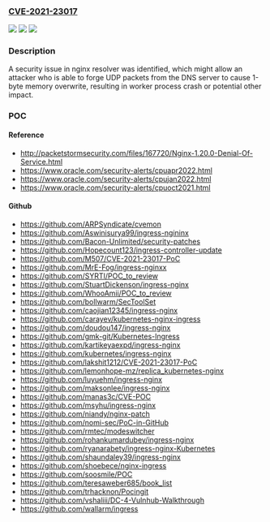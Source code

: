 ### [CVE-2021-23017](https://cve.mitre.org/cgi-bin/cvename.cgi?name=CVE-2021-23017)
![](https://img.shields.io/static/v1?label=Product&message=Nginx%20Web%20Server%2C%20Nginx%20Plus&color=blue)
![](https://img.shields.io/static/v1?label=Version&message=n%2Fa&color=blue)
![](https://img.shields.io/static/v1?label=Vulnerability&message=CWE-193&color=brighgreen)

### Description

A security issue in nginx resolver was identified, which might allow an attacker who is able to forge UDP packets from the DNS server to cause 1-byte memory overwrite, resulting in worker process crash or potential other impact.

### POC

#### Reference
- http://packetstormsecurity.com/files/167720/Nginx-1.20.0-Denial-Of-Service.html
- https://www.oracle.com/security-alerts/cpuapr2022.html
- https://www.oracle.com/security-alerts/cpujan2022.html
- https://www.oracle.com/security-alerts/cpuoct2021.html

#### Github
- https://github.com/ARPSyndicate/cvemon
- https://github.com/Aswinisurya99/ingress-ngininx
- https://github.com/Bacon-Unlimited/security-patches
- https://github.com/Hopecount123/ingress-controller-update
- https://github.com/M507/CVE-2021-23017-PoC
- https://github.com/MrE-Fog/ingress-nginxx
- https://github.com/SYRTI/POC_to_review
- https://github.com/StuartDickenson/ingress-nginx
- https://github.com/WhooAmii/POC_to_review
- https://github.com/bollwarm/SecToolSet
- https://github.com/caojian12345/ingress-nginx
- https://github.com/carayev/kubernetes-nginx-ingress
- https://github.com/doudou147/ingress-nginx
- https://github.com/gmk-git/Kubernetes-Ingress
- https://github.com/kartikeyaexpd/ingress-nginx
- https://github.com/kubernetes/ingress-nginx
- https://github.com/lakshit1212/CVE-2021-23017-PoC
- https://github.com/lemonhope-mz/replica_kubernetes-nginx
- https://github.com/luyuehm/ingress-nginx
- https://github.com/maksonlee/ingress-nginx
- https://github.com/manas3c/CVE-POC
- https://github.com/msyhu/ingress-nginx
- https://github.com/niandy/nginx-patch
- https://github.com/nomi-sec/PoC-in-GitHub
- https://github.com/rmtec/modeswitcher
- https://github.com/rohankumardubey/ingress-nginx
- https://github.com/ryanarabety/ingress-nginx-Kubernetes
- https://github.com/shaundaley39/ingress-nginx
- https://github.com/shoebece/nginx-ingress
- https://github.com/soosmile/POC
- https://github.com/teresaweber685/book_list
- https://github.com/trhacknon/Pocingit
- https://github.com/vshaliii/DC-4-Vulnhub-Walkthrough
- https://github.com/wallarm/ingress

